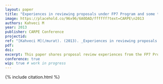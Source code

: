 ```yaml
---
layout: paper
title: "Experiences in reviewing proposals under FP7 Program and some tips for improving proposals"
image: https://placehold.co/96x96/6A0DAD/ffffff?text=CARPE\n2013
authors: Kahveci M
year: 2013
publisher: CARPE Conference
projectid:
ref: "[Kahveci M](/murat). (2013). _Experiences in reviewing proposals under FP7 Program and some tips for improving proposals_. Paper presented at the CARPE Conference. Manchester Metropolitan University, Manchester, UK. November 4 - 6, 2013."
pdf:
doi:
excerpt: This paper shares proposal review experiences from the FP7 Program and offers tips for improving grant applications.
conference: true
wip: true # work in progress 
---
```


{% include citation.html %}